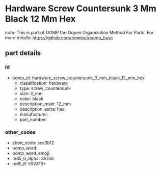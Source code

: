 # Hardware Screw Countersunk 3 Mm Black 12 Mm Hex  

note: This is part of OOMP the Oopen Organization Method For Parts. For more details: https://github.com/oomlout/oomp_base

##  part details





### id
* oomp_id: hardware_screw_countersunk_3_mm_black_12_mm_hex
  * classification: hardware
  * type: screw_countersunk
  * size: 3_mm
  * color: black
  * description_main: 12_mm
  * description_extra: hex
  * manufacturer: 
  * part_number: 

### other_codes
* short_code: scs3b12
* oomp_word: 
* oomp_word_emoji: 
* md5_6_alpha: 3h7o6
* md5_6: 592416* 